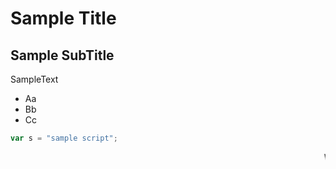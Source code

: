 [//]: # ( Sample Comment )
[//]: # ( https://github.com/adam-p/markdown-here/wiki/Markdown-Cheatsheet )

# Sample Title
## Sample SubTitle

SampleText

* Aa
* Bb
* Cc

```javascript
var s = "sample script";
```

<marquee>Wow geweldig</marquee>